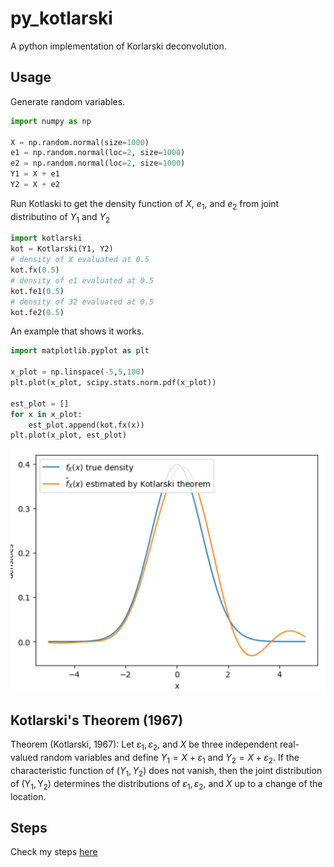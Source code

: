 # py_kotlarski
 A python implementation of Korlarski deconvolution.

## Usage

Generate random variables.
```python
import numpy as np

X = np.random.normal(size=1000)
e1 = np.random.normal(loc=2, size=1000)
e2 = np.random.normal(loc=2, size=1000)
Y1 = X + e1
Y2 = X + e2
```
Run Kotlaski to get the density function of $X$, $e_1$, and $e_2$ from joint distributino of $Y_1$ and $Y_2$

```python
import kotlarski
kot = Kotlarski(Y1, Y2)
# density of X evaluated at 0.5
kot.fx(0.5)
# density of e1 evaluated at 0.5
kot.fe1(0.5)
# density of 32 evaluated at 0.5
kot.fe2(0.5)
```

An example that shows it works. 
```python
import matplotlib.pyplot as plt

x_plot = np.linspace(-5,5,100)
plt.plot(x_plot, scipy.stats.norm.pdf(x_plot))

est_plot = []
for x in x_plot:
    est_plot.append(kot.fx(x))
plt.plot(x_plot, est_plot)
```
![](images/test_plot.png)<!-- -->


## Kotlarski's Theorem (1967)

Theorem (Kotlarski, 1967): Let $\varepsilon_1, \varepsilon_2$, and $X$ be three independent real-valued random variables and define $Y_1=X+\varepsilon_1$ and $Y_2=X+\varepsilon_2$. If the characteristic function of $\left(Y_1, Y_2\right)$ does not vanish, then the joint distribution of $\left(\mathrm{Y}_1, \mathrm{Y}_2\right)$ determines the distributions of $\varepsilon_1, \varepsilon_2$, and $X$ up to a change of the location.

## Steps

<!-- My steps are based on Li and Vuong (1998) and Krasnokutskaya (2011).

1. Estimate the joint characteristic function of $(Y_1, Y_2)$ by its empirical counterpart.
   $$\hat{\Psi}(t_1, t_2) = \frac{1}{n} \sum_{j=1}^n \exp \left(i t_1 \cdot Y_{1j}+i t_2 \cdot Y_{2j}\right)$$

2. Estimate the derivative of $\hat{\Psi}(t_1, t_2)$ with respect to $t_1$ by
   $$\hat{\Psi}_1(t_1, t_2) = \frac{1}{n} \sum_{j=1}^n i  \cdot Y_{1j}\exp \left(i t_1 \cdot Y_{1j}+i t_2 \cdot Y_{2j}\right)$$

3. Estimate the characteristic functions by
    $$
    \begin{aligned}
    \widehat{\Phi}_{X}(t) & =\exp \left(\int_0^t \frac{\widehat{\Psi}_{1}\left(0, u\right)}{\widehat{\Psi}\left(0, u\right)} d u-i t E\left[X\right]\right), \\
    \widehat{\Phi}_{\varepsilon_1}(t) & =\frac{\widehat{\Psi}(t, 0)}{\widehat{\Phi}_{X}(t)}, \\
    \widehat{\Phi}_{\varepsilon_2}(t) & =\frac{\widehat{\Psi}(0, t)}{\widehat{\Phi}_{X}(t)} .
    \end{aligned}
    $$

4. Transform the characteristic functions to density functions, where $T$ is a smoothing parameter.
    $$\hat{f}\left(u\right)=\frac{1}{2 \pi} \int_{-T}^T \exp \left(-i t u\right) \widehat{\Phi}(t) d t$$ -->

Check my steps [here](./docs/steps.pdf)